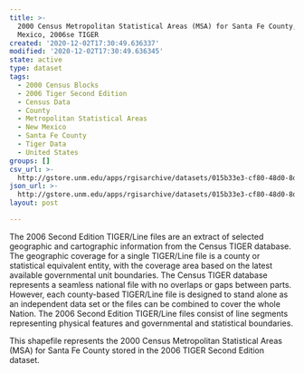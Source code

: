 ```yaml
---
title: >-
  2000 Census Metropolitan Statistical Areas (MSA) for Santa Fe County, New
  Mexico, 2006se TIGER
created: '2020-12-02T17:30:49.636337'
modified: '2020-12-02T17:30:49.636345'
state: active
type: dataset
tags:
  - 2000 Census Blocks
  - 2006 Tiger Second Edition
  - Census Data
  - County
  - Metropolitan Statistical Areas
  - New Mexico
  - Santa Fe County
  - Tiger Data
  - United States
groups: []
csv_url: >-
  http://gstore.unm.edu/apps/rgisarchive/datasets/015b33e3-cf80-48d0-8d4d-dd4cd982e609/tgr2006se_sant_msa00.derived.csv
json_url: >-
  http://gstore.unm.edu/apps/rgisarchive/datasets/015b33e3-cf80-48d0-8d4d-dd4cd982e609/tgr2006se_sant_msa00.derived.json
layout: post

---
```

The 2006 Second Edition TIGER/Line files are an extract of selected geographic and cartographic information from the Census TIGER database.  The geographic coverage for a single TIGER/Line file is a county or statistical equivalent entity, with the coverage area based on the latest available governmental unit boundaries. The Census TIGER database represents a seamless national file with no overlaps or gaps between parts.  However, each county-based TIGER/Line file is designed to stand alone as an independent data set or the files can be combined to cover the whole Nation.  The 2006 Second Edition  TIGER/Line files consist of line segments representing physical features and governmental and statistical boundaries.  

This shapefile represents the 2000 Census Metropolitan Statistical Areas (MSA) for Santa Fe County stored in the 2006 TIGER Second Edition dataset.
